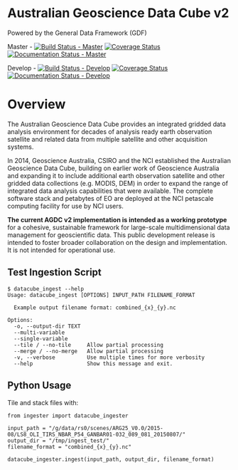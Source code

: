 # Australian Geoscience Data Cube v2

Powered by the General Data Framework (GDF)

Master -
[![Build Status - Master](https://travis-ci.org/data-cube/agdc-v2.svg?branch=master)](https://travis-ci.org/data-cube/agdc-v2)
[![Coverage Status](https://coveralls.io/repos/data-cube/agdc-v2/badge.svg?branch=master&service=github)](https://coveralls.io/github/data-cube/agdc-v2?branch=master)
[![Documentation Status - Master](https://readthedocs.org/projects/agdc-v2/badge/?version=latest)](https://readthedocs.org/projects/agdc-v2/?badge=latest)

Develop -
[![Build Status - Develop](https://travis-ci.org/data-cube/agdc-v2.svg?branch=develop)](https://travis-ci.org/data-cube/agdc-v2)
[![Coverage Status](https://coveralls.io/repos/data-cube/agdc-v2/badge.svg?branch=develop&service=github)](https://coveralls.io/github/data-cube/agdc-v2?branch=develop)
[![Documentation Status - Develop](https://readthedocs.org/projects/agdc-v2/badge/?version=develop)](https://readthedocs.org/projects/agdc-v2/?badge=develop)

Overview
========

The Australian Geoscience Data Cube provides an integrated gridded data analysis environment for decades of analysis ready earth observation satellite and related data from multiple satellite and other acquisition systems.

In 2014, Geoscience Australia, CSIRO and the NCI established the Australian Geoscience Data Cube, building on earlier work of Geoscience Australia and expanding it to include additional earth observation satellite and other gridded data collections (e.g. MODIS, DEM) in order to expand the range of integrated data analysis capabilities that were available. The complete software stack and petabytes of EO are deployed at the NCI petascale computing facility for use by NCI users.

__The current AGDC v2 implementation is intended as a working prototype__ for a cohesive, sustainable framework for large-scale multidimensional data management for geoscientific data. This public development release is intended to foster broader collaboration on the design and implementation. It is not intended for operational use.

## Test Ingestion Script

    $ datacube_ingest --help
    Usage: datacube_ingest [OPTIONS] INPUT_PATH FILENAME_FORMAT
    
      Example output filename format: combined_{x}_{y}.nc
    
    Options:
      -o, --output-dir TEXT
      --multi-variable
      --single-variable
      --tile / --no-tile     Allow partial processing
      --merge / --no-merge   Allow partial processing
      -v, --verbose          Use multiple times for more verbosity
      --help                 Show this message and exit.


## Python Usage

Tile and stack files with:

    from ingester import datacube_ingester
    
    input_path = "/g/data/rs0/scenes/ARG25_V0.0/2015-08/LS8_OLI_TIRS_NBAR_P54_GANBAR01-032_089_081_20150807/"
    output_dir = "/tmp/ingest_test/"
    filename_format = "combined_{x}_{y}.nc"
    
    datacube_ingester.ingest(input_path, output_dir, filename_format)

